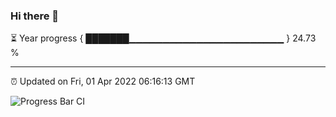 ### Hi there 👋

⏳ Year progress { ███████▁▁▁▁▁▁▁▁▁▁▁▁▁▁▁▁▁▁▁▁▁▁▁ } 24.73 %

---

⏰ Updated on Fri, 01 Apr 2022 06:16:13 GMT

![Progress Bar CI](https://github.com/liununu/liununu/workflows/Progress%20Bar%20CI/badge.svg)
